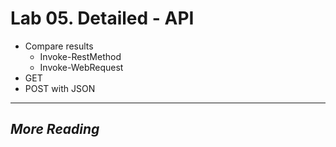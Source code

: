# Lab 05. Detailed - API

- Compare results
  - Invoke-RestMethod
  - Invoke-WebRequest
- GET
- POST with JSON

---

## *More Reading*
